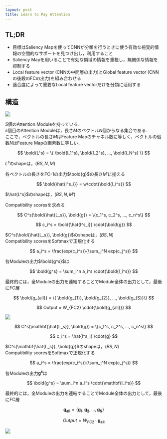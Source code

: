 ```yaml
---
layout: post
title: Learn to Pay Attention
---
```


## TL;DR
* 目標はSaliency Mapを使ってCNNが分類を行うときに使う有効な視覚的情報の空間的なサポートを見つけ出し，利用すること
* Saliency Mapを用いることで有効な領域の情報を重視し，無関係な情報を抑制する
* Local feature vector (CNNの中間層の出力)とGlobal feature vector (CNNの後段のFCの出力)を組み合わせる
* 適合度によって重要なLocal feature vectorだけを分類に活用する

## 構造
<img src="{{ site.baseurl }}/images/post/2018-05-06-Learn to Pay Attention/fig.png" />

$S$個のAttention Moduleを持っている．  
$s$個目のAttention Moduleは，長さ$M$のベクトル$N$個からなる集合である．  
ここで，ベクトルの長さ$M$はFeature Mapのチャネル数に等しく，ベクトルの個数$N$はFeature Mapの画素数に等しい．  

$$ \bold{L^s} = \{ \bold{l_1^s}, \bold{l_2^s}, ..., \bold{l_N^s} \} $$  

$L^s$のshapeは，$(BS, N, M)$  


各ベクトルの長さをFC-1の出力$\bold{g}$の長さ$M'$に揃える  

$$ \bold{\hat{l^s_i}} = w\cdot{\bold{l_i^s}} $$  

$\hat{L^s}$のshapeは，$(BS, N, M')$  

Compatibility scoresを求める  

$$ C^s(\bold{\hat{L_s}}, \bold{g}) = \{c_1^s, c_2^s, ..., c_n^s\} $$  

$$ c_i^s =  \bold{\hat{l^s_i}} \cdot{\bold{g}} $$  

$C^s(\bold{\hat{L_s}}, \bold{g})$のshapeは，$(BS, N)$  
Compatibility scoresをSoftmaxで正規化する  

$$ a_i^s =  \frac{exp(c_i^s)}{\sum_j^N exp(c_j^s)} $$  

各Moduleの出力$\bold{g^s}$は  

$$ \bold{g^s} = \sum_i^n a_i^s \cdot{\bold{l_i^s}} $$  

最終的には，全Moduleの出力を連結することでModule全体の出力として，最後にFC層  

$$ \bold{g_{all}} = \{ \bold{g_{1}}, \bold{g_{2}}, ..., \bold{g_{S}}\} $$  

$$ Output = W_{FC2} \cdot{\bold{g_{all}}} $$  
  
<img src="{{ site.baseurl }}/images/post/2018-05-06-Learn to Pay Attention/fig1.png" />


$$ C^s(\mathbf{\hat{L_s}}, \bold{g}) = \{c_1^s, c_2^s, ..., c_n^s\} $$  

$$ c_i^s =  \hat{l^s_i} \cdot{g} $$  

$C^s(\mathbf{\hat{L_s}}, \bold{g})$のshapeは，$(BS, N)$  
Compatibility scoresをSoftmaxで正規化する  

$$ a_i^s =  \frac{exp(c_i^s)}{\sum_j^N exp(c_j^s)} $$  

各Moduleの出力$\mathbf{g^s}$は  

$$ \bold{g^s} = \sum_i^n a_i^s \cdot{\mathbf{l_i^s}} $$  

最終的には，全Moduleの出力を連結することでModule全体の出力として，最後にFC層  

$$ \mathbf{g_{all}} = \{ \mathbf{g_{1}}, \mathbf{g_{2}}, ..., \mathbf{g_{S}}\} $$  

$$ Output = W_{FC2} \cdot{\mathbf{g_{all}}} $$  
  
<img src="{{ site.baseurl }}/images/post/2018-05-06-Learn to Pay Attention/fig1.png" />

